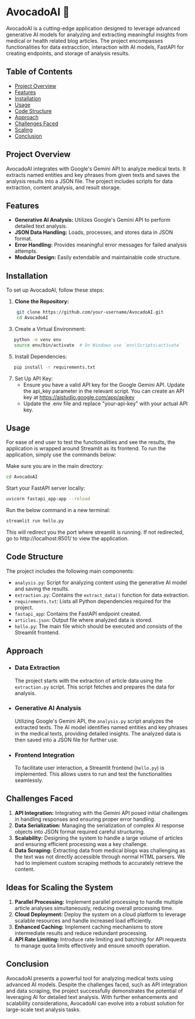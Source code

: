# AvocadoAI 🥑

AvocadoAI is a cutting-edge application designed to leverage advanced generative AI models for analyzing and extracting meaningful insights from medical or health related blog articles. The project encompasses functionalities for data extracction, interaction with AI models, FastAPI for creating endpoints, and storage of analysis results.

## Table of Contents

- [Project Overview](#project-overview)
- [Features](#features)
- [Installation](#installation)
- [Usage](#usage)
- [Code Structure](#code-structure)
- [Approach](#approach)
- [Challenges Faced](#challenges-faced)
- [Scaling](#ideas-for-scaling-the-system)
- [Conclusion](#conclusion)


## Project Overview

AvocadoAI integrates with Google's Gemini API to analyze medical texts. It extracts named entities and key phrases from given texts and saves the analysis results into a JSON file. The project includes scripts for data extraction, content analysis, and result storage.

## Features

- **Generative AI Analysis:** Utilizes Google's Gemini API to perform detailed text analysis.
- **JSON Data Handling:** Loads, processes, and stores data in JSON format.
- **Error Handling:** Provides meaningful error messages for failed analysis attempts.
- **Modular Design:** Easily extendable and maintainable code structure.

## Installation

To set up AvocadoAI, follow these steps:

1. **Clone the Repository:**
```sh
    git clone https://github.com/your-username/AvocadoAI.git
    cd AvocadoAI
```
3.	Create a Virtual Environment:
```sh
   python -m venv env
   source env/bin/activate  # On Windows use `env\Scripts\activate`
```
5.	Install Dependencies:
```sh
   pip install -r requirements.txt
```
7.	Set Up API Key:
    - Ensure you have a valid API key for the Google Gemini API. Update the api_key parameter in the relevant script. You can create an API key at https://aistudio.google.com/app/apikey
    - Update the .env file and replace "your-api-key" with your actual API key.


## Usage
For ease of end user to test the functionalities and see the results, the application is wrapped around Streamlit as its frontend. To run the application, simply use the commands below:

Make sure you are in the main directory:
```sh
cd AvocadoAI
```
Start your FastAPI server locally:
```sh
uvicorn fastapi_app:app --reload
```
Run the below command in a new terminal:
```sh
streamlit run hello.py
```

This will redirect you the port where streamlit is running. If not redirected, go to http://localhost:8501/ to view the application.

## Code Structure

The project includes the following main components:

- `analysis.py`: Script for analyzing content using the generative AI model and saving the results.
- `extraction.py`: Contains the `extract_data()` function for data extraction.
- `requirements.txt`: Lists all Python dependencies required for the project.
- `fastapi_app`: Contains the FastAPI endpoint created.
- `articles.json`: Output file where analyzed data is stored.
- `hello.py`: The main file which should be executed and consists of the Streamlit frontend.

## Approach

- ### Data Extraction
    The project starts with the extraction of article data using the `extraction.py` script. This script fetches and prepares the data for analysis.

- ### Generative AI Analysis
    Utilizing Google's Gemini API, the `analysis.py` script analyzes the extracted texts. The AI model identifies named entities and key phrases in the medical texts, providing detailed insights. The analyzed data is then saved into a JSON file for further use.

- ### Frontend Integration
    To facilitate user interaction, a Streamlit frontend (`hello.py`) is implemented. This allows users to run and test the functionalities seamlessly.

## Challenges Faced

1. **API Integration:** Integrating with the Gemini API posed initial challenges in handling responses and ensuring proper error handling.
2. **Data Serialization:** Managing the serialization of complex AI response objects into JSON format required careful structuring.
3. **Scalability:** Designing the system to handle a large volume of articles and ensuring efficient processing was a key challenge.
4. **Data Scraping:** Extracting data from medical blogs was challenging as the text was not directly accessible through normal HTML parsers. We had to implement custom scraping methods to accurately retrieve the content.

## Ideas for Scaling the System

1. **Parallel Processing:** Implement parallel processing to handle multiple article analyses simultaneously, reducing overall processing time.
2. **Cloud Deployment:** Deploy the system on a cloud platform to leverage scalable resources and handle increased load efficiently.
3. **Enhanced Caching:** Implement caching mechanisms to store intermediate results and reduce redundant processing.
4. **API Rate Limiting:** Introduce rate limiting and batching for API requests to manage quota limits effectively and ensure smooth operation.

## Conclusion

AvocadoAI presents a powerful tool for analyzing medical texts using advanced AI models. Despite the challenges faced, such as API integration and data scraping, the project successfully demonstrates the potential of leveraging AI for detailed text analysis. With further enhancements and scalability considerations, AvocadoAI can evolve into a robust solution for large-scale text analysis tasks.
